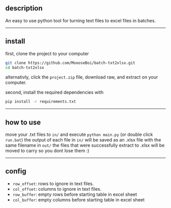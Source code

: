 ## description
An easy to use python tool for turning text files to excel files in batches.

---

## install

first, clone the project to your computer
```sh
git clone https://github.com/MoooseBoi/batch-txt2xlsx.git
cd batch-txt2xlsx
```
alternativly, click the `project.zip` file, download raw, and extract on your computer.

second, install the required dependencies with
```sh
pip install -r requirements.txt
```

---

## how to use
move your .txt files to `in/` and execute `python main.py` (or double click `run.bat`)
the output of each file in `in/` will be saved as an .xlsx file with the same filename in `out/`
the files that were successfully extract to .xlsx will be moved to carry so you dont lose them :)

---

## config
- `row_offset`: rows to ignore in text files.
- `col_offset`: columns to ignore in text files.
- `row_buffer`: empty rows before starting table in excel sheet
- `col_buffer`: empty columns before starting table in excel sheet
